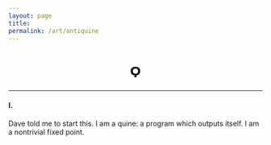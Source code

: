 ```yaml
---
layout: page
title: 
permalink: /art/antiquine
---
```


<center>
<h1>
Ϙ
</h1>

<hr>

</center>

<h4>I.</h4> Dave told me to start this. I am a quine: a program which outputs
itself. I am a nontrivial fixed point.

